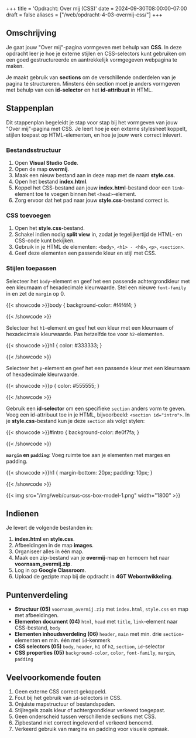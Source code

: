 +++
title = 'Opdracht: Over mij (CSS)'
date = 2024-09-30T08:00:00-07:00
draft = false
aliases = ["/web/opdracht-4-03-overmij-css/"]
+++

## Omschrijving

Je gaat jouw "Over mij"-pagina vormgeven met behulp van **CSS**. In deze opdracht leer je hoe je externe stijlen en CSS-selectors kunt gebruiken om een goed gestructureerde en aantrekkelijk vormgegeven webpagina te maken.

Je maakt gebruik van **sections** om de verschillende onderdelen van je pagina te structureren. Minstens één section moet je anders vormgeven met behulp van een **id-selector** en het **id-attribuut** in HTML.

## Stappenplan

Dit stappenplan begeleidt je stap voor stap bij het vormgeven van jouw "Over mij"-pagina met CSS. Je leert hoe je een externe stylesheet koppelt, stijlen toepast op HTML-elementen, en hoe je jouw werk correct inlevert.

### Bestandsstructuur

1. Open **Visual Studio Code**.
2. Open de map **overmij**.
3. Maak een nieuw bestand aan in deze map met de naam **style.css**.
4. Open het bestand **index.html**.
5. Koppel het CSS-bestand aan jouw **index.html**-bestand door een `link`-element toe te voegen binnen het `<head>`-element.
6. Zorg ervoor dat het pad naar jouw **style.css**-bestand correct is.

### CSS toevoegen

1. Open het **style.css**-bestand.
2. Schakel indien nodig **split view** in, zodat je tegelijkertijd de HTML- en CSS-code kunt bekijken.
3. Gebruik in je HTML de elementen: `<body>`, `<h1> - <h6>`, `<p>`, `<section>`.
4. Geef deze elementen een passende kleur en stijl met CSS.

### Stijlen toepassen

Selecteer het `body`-element en geef het een passende achtergrondkleur met een kleurnaam of hexadecimale kleurwaarde. Stel een nieuwe `font-family` in en zet de `margin` op 0.

{{< showcode >}}body {
    background-color: #f4f4f4;
}

{{< /showcode >}}

Selecteer het `h1`-element en geef het een kleur met een kleurnaam of hexadecimale kleurwaarde. Pas hetzelfde toe voor `h2`-elementen.

{{< showcode >}}h1 {
    color: #333333;
}

{{< /showcode >}}

Selecteer het `p`-element en geef het een passende kleur met een kleurnaam of hexadecimale kleurwaarde.

{{< showcode >}}p {
    color: #555555;
}

{{< /showcode >}}

Gebruik een **id-selector** om een specifieke `section` anders vorm te geven. Voeg een id-attribuut toe in je HTML, bijvoorbeeld: `<section id="intro">`. In je **style.css**-bestand kun je deze `section` als volgt stylen:

{{< showcode >}}#intro {
    background-color: #e0f7fa;
}

{{< /showcode >}}

**`margin` en `padding`**: Voeg ruimte toe aan je elementen met marges en padding.

{{< showcode >}}h1 {
    margin-bottom: 20px;
    padding: 10px;
}

{{< /showcode >}}

{{< img src="/img/web/cursus-css-box-model-1.png" width="1800" >}}

## Indienen

Je levert de volgende bestanden in:

1. **index.html** en **style.css**.
2. Afbeeldingen in de map **images**.
3. Organiseer alles in één map.
4. Maak een zip-bestand van je **overmij**-map en hernoem het naar **voornaam_overmij.zip**.
5. Log in op **Google Classroom**.
6. Upload de gezipte map bij de opdracht in **4GT Webontwikkeling**.

## Puntenverdeling

- **Structuur (05)** `voornaam_overmij.zip` met `index.html`, `style.css` en map met afbeeldingen. 
- **Elementen document (04)** `html`, `head` met `title`, `link`-element naar CSS-bestand, `body`
- **Elementen inhoudsverdeling (06)** `header`, `main` met min. drie `section`-elementen en min. één met `id`-kenmerk
- **CSS selectors (05)** `body`, `header`, `h1` of `h2`, `section`, `id`-selector
- **CSS properties (05)** `background-color`, `color`, `font-family`, `margin`, `padding`

## Veelvoorkomende fouten

1. Geen externe CSS correct gekoppeld.
2. Fout bij het gebruik van `id`-selectors in CSS.
3. Onjuiste mapstructuur of bestandspaden.
4. Stijlregels zoals kleur of achtergrondkleur verkeerd toegepast.
5. Geen onderscheid tussen verschillende sections met CSS.
6. Zipbestand niet correct ingeleverd of verkeerd benoemd.
7. Verkeerd gebruik van margins en padding voor visuele opmaak.